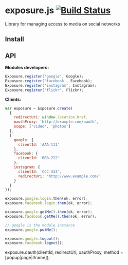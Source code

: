 # exposure.js [![Build Status](https://secure.travis-ci.org/WebSeed/exposure.js.svg?branch=master)](http://travis-ci.org/WebSeed/exposure.js)

Library for managing access to media on social networks

## Install

## API

**Modules developers:**

```js
Exposure.register('google', Google);
Exposure.register('facebook', Facebook);
Exposure.register('instagram', Instagram);
Exposure.register('flickr', Flickr);
```

**Clients:**

```js
var exposure = Exposure.create(
  {
    redirectUri: window.location.href,
    oauthProxy: 'http://example.com/oauth',
    scope: ['video', 'photos']
  },
  {
    google: {
      clientId: 'AAA-111'
    },
    facebook: {
      clientId: 'BBB-222'
    },
    instagram: {
      clientId: 'CCC-333',
      redirectUri: 'http://www.example.com/'
    }
  }
});

exposure.google.login.then(ok, error);
exposure.facebook.login.then(ok, error);

exposure.google.getMe().then(ok, error);
exposure.facebook.getMe().then(ok, error);

// google is the module instance
exposure.google.putMe();

exposure.google.logout();
exposure.facebook.logout();
```

exposure.oauth(clientId, redirectUri, oauthProxy, method = [popup|page|iframe]);
